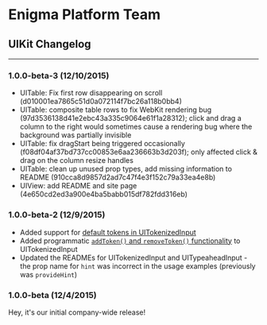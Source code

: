 # Enigma Platform Team
## UIKit Changelog

---

### 1.0.0-beta-3 (12/10/2015)

- UITable: Fix first row disappearing on scroll (d010001ea7865c51d0a072114f7bc26a118b0bb4)
- UITable: composite table rows to fix WebKit rendering bug (97d3536138d41e2ebc43a335c9064e61f1a28312); click
  and drag a column to the right would sometimes cause a rendering bug where the background was partially invisible
- UITable: fix dragStart being triggered occasionally (f08df04af37bd737cc00853e6aa236663b3d203f); only affected
  click & drag on the column resize handles
- UITable: clean up unused prop types, add missing information to README (910cca8d9857d2ad7c47f4e3f152c79a33ea4e8b)
- UIView: add README and site page (4e650cd2ed3a900e4ba5babb015df782fdd316eb)

### 1.0.0-beta-2 (12/9/2015)

- Added support for [default tokens in UITokenizedInput](3b2e48144f15b62121ccab1c7d5e6bf92f6f005a)
- Added programmatic [`addToken()` and `removeToken()` functionality](https://github.com/bibliotech/uikit/tree/master/UITokenizedInput#available-methods) to UITokenizedInput
- Updated the READMEs for UITokenizedInput and UITypeaheadInput - the prop name for `hint` was incorrect in the usage
  examples (previously was `provideHint`)

### 1.0.0-beta (12/4/2015)

Hey, it's our initial company-wide release!
